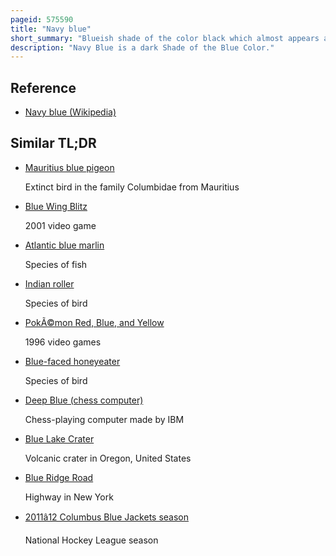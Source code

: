 ```yaml
---
pageid: 575590
title: "Navy blue"
short_summary: "Blueish shade of the color black which almost appears as black"
description: "Navy Blue is a dark Shade of the Blue Color."
---
```


## Reference

- [Navy blue (Wikipedia)](https://en.wikipedia.org/?curid=575590)

## Similar TL;DR

- [Mauritius blue pigeon](/tldr/en/mauritius-blue-pigeon)

  Extinct bird in the family Columbidae from Mauritius

- [Blue Wing Blitz](/tldr/en/blue-wing-blitz)

  2001 video game

- [Atlantic blue marlin](/tldr/en/atlantic-blue-marlin)

  Species of fish

- [Indian roller](/tldr/en/indian-roller)

  Species of bird

- [PokÃ©mon Red, Blue, and Yellow](/tldr/en/pokemon-red-blue-and-yellow)

  1996 video games

- [Blue-faced honeyeater](/tldr/en/blue-faced-honeyeater)

  Species of bird

- [Deep Blue (chess computer)](/tldr/en/deep-blue-chess-computer)

  Chess-playing computer made by IBM

- [Blue Lake Crater](/tldr/en/blue-lake-crater)

  Volcanic crater in Oregon, United States

- [Blue Ridge Road](/tldr/en/blue-ridge-road)

  Highway in New York

- [2011â12 Columbus Blue Jackets season](/tldr/en/201112-columbus-blue-jackets-season)

  National Hockey League season
